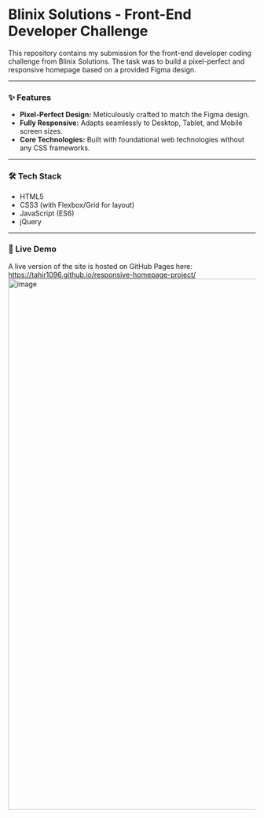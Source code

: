 # Blinix Solutions - Front-End Developer Challenge

This repository contains my submission for the front-end developer coding challenge from Blinix Solutions. The task was to build a pixel-perfect and responsive homepage based on a provided Figma design.

---

### ✨ Features

-   **Pixel-Perfect Design:** Meticulously crafted to match the Figma design.
-   **Fully Responsive:** Adapts seamlessly to Desktop, Tablet, and Mobile screen sizes.
-   **Core Technologies:** Built with foundational web technologies without any CSS frameworks.

---

### 🛠️ Tech Stack

-   HTML5
-   CSS3 (with Flexbox/Grid for layout)
-   JavaScript (ES6)
-   jQuery

---

### 🚀 Live Demo

A live version of the site is hosted on GitHub Pages here: https://tahir1096.github.io/responsive-homepage-project/
<img width="1920" height="1080" alt="image" src="https://github.com/user-attachments/assets/9f7fc794-95a0-4ef1-9c27-817463c0995c" />

